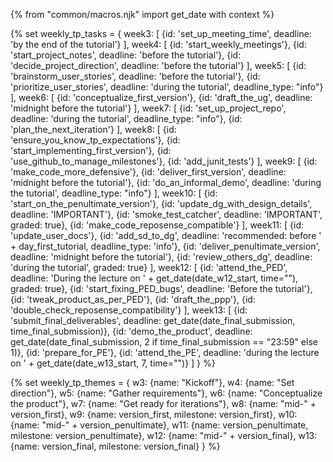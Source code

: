 {% from "common/macros.njk" import get_date with context %}

{% set weekly_tp_tasks = {
week3: [
  {id: 'set_up_meeting_time', deadline: 'by the end of the tutorial'}
],
week4: [
  {id: 'start_weekly_meetings'},
  {id: 'start_project_notes', deadline: 'before the tutorial'},
  {id: 'decide_project_direction', deadline: 'before the tutorial'}
],
week5: [
  {id: 'brainstorm_user_stories', deadline: 'before the tutorial'},
  {id: 'prioritize_user_stories', deadline: 'during the tutorial', deadline_type: "info"}
],
week6: [
  {id: 'conceptualize_first_version'},
  {id: 'draft_the_ug', deadline: 'midnight before the tutorial'}
],
week7: [
  {id: 'set_up_project_repo', deadline: 'during the tutorial', deadline_type: "info"},
  {id: 'plan_the_next_iteration'}
],
week8: [
  {id: 'ensure_you_know_tp_expectations'},
  {id: 'start_implementing_first_version'},
  {id: 'use_github_to_manage_milestones'},
  {id: 'add_junit_tests'}
],
week9: [
  {id: 'make_code_more_defensive'},
  {id: 'deliver_first_version', deadline: 'midnight before the tutorial'},
  {id: 'do_an_informal_demo', deadline: 'during the tutorial', deadline_type: "info"}
],
week10: [
  {id: 'start_on_the_penultimate_version'},
  {id: 'update_dg_with_design_details', deadline: 'IMPORTANT'},
  {id: 'smoke_test_catcher', deadline: 'IMPORTANT', graded: true},
  {id: 'make_code_reposense_compatible'}
],
week11: [
  {id: 'update_user_docs'},
  {id: 'add_sd_to_dg', deadline: 'recommended: before ' + day_first_tutorial, deadline_type: 'info'},
  {id: 'deliver_penultimate_version', deadline: 'midnight before the tutorial'},
  {id: 'review_others_dg', deadline: 'during the tutorial', graded: true}
],
week12: [
  {id: 'attend_the_PED', deadline: 'During the lecture on ' + get_date(date_w12_start, time=""), graded: true},
  {id: 'start_fixing_PED_bugs', deadline: 'Before the tutorial'},
  {id: 'tweak_product_as_per_PED'},
  {id: 'draft_the_ppp'},
  {id: 'double_check_reposense_compatibility'}
],
week13: [
  {id: 'submit_final_deliverables', deadline: get_date(date_final_submission, time_final_submission)},
  {id: 'demo_the_product', deadline: get_date(date_final_submission, 2 if time_final_submission == "23:59" else 1)},
  {id: 'prepare_for_PE'},
  {id: 'attend_the_PE', deadline: 'during the lecture on ' + get_date(date_w13_start, 7, time="")}
]
} %}

{% set weekly_tp_themes = {
  w3: {name: "Kickoff"},
  w4: {name: "Set direction"},
  w5: {name: "Gather requirements"},
  w6: {name: "Conceptualize the product"},
  w7: {name: "Get ready for iterations"},
  w8: {name: "mid-" + version_first},
  w9: {name: version_first, milestone: version_first},
  w10: {name: "mid-" + version_penultimate},
  w11: {name: version_penultimate, milestone: version_penultimate},
  w12: {name: "mid-" + version_final},
  w13: {name: version_final, milestone: version_final}
} %}

